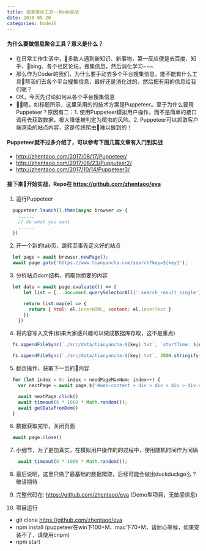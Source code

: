 ```yaml
---
title: 信息聚合工具--Node实战
date: 2018-05-20
categories: NodeJS
---
```


#### 为什么要做信息聚合工具？意义是什么？
- 在日常工作生活中，多数人遇到新知识、新事物，第一反应便是去百度、知乎、bing、各个社区论坛，搜集信息，然后消化学习~~~
- 那么作为Coder的我们，为什么要手动去多个平台搜集信息，能不能有什么工具帮我们去各个平台搜集信息，最好还是消化过的，然后把有用的信息给我们呢？
- OK，今天先讨论如何从各个平台搜集信息
- 嗯，如标题所示，这里采用的的技术方案是Puppeteer。至于为什么要用Puppeteer？原因有二：1. 使用Puppeteer模拟用户操作，而不是简单的接口调用去获取数据，极大降低被判定为爬虫的风险。2. Puppeteer可以抓取客户端渲染的站点内容，这是传统爬虫难以做到的！

#### Puppeteer就不过多介绍了，可以参考下面几篇文章有入门到实战
- http://zhentaoo.com/2017/08/17/Puppeteer/
- http://zhentaoo.com/2017/08/23/Pupputeer2/
- http://zhentaoo.com/2017/10/14/Puppeteer3/


#### 接下来开始实战，Repo在 https://github.com/zhentaoo/eva
1. 运行Puppeteer
```js
  puppeteer.launch().then(async browser => {
    ......
    // do what you want
    ......
  })
```

2. 开一个新的tab页，跳转至事先定义好的站点
```js
  let page = await browser.newPage();
  await page.goto('https://www.tianyancha.com/search?key=${key}');
```

3. 分析站点dom结构，抓取你想要的内容
```js
  let data = await page.evaluate(() => {
      let list = [...document.querySelectorAll('.search_result_single')]

      return list.map(el => {
        return { html: el.innerHTML, content: el.innerText }
      })
    })
```

4. 将内容写入文件(如果大家感兴趣可以做成数据库存取，这不是重点)
```js
  fs.appendFileSync(`./src/data/tianyancha-${key}.txt`, `startTime: ${new Date().toUTCString()}`+'\r');

  fs.appendFileSync(`./src/data/tianyancha-${key}.txt`, JSON.stringify(content, null , ' ')+'\r');
```

5. 翻页操作，获取下一页的内容
```js
  for (let index = 0; index < needPageMaxNum; index++) {
    var nextPage = await page.$('#web-content > div > div > div > div.col-9.search-2017-2.pr15.pl0 > div.b-c-white.clearfix.position-rel.mb30 > div > div.search_pager.human_pager.in-block > ul > li.pagination-next.ng-scope > a')

    await nextPage.click()
    await timeout(6 * 1000 * Math.random());
    await getDataFromDom()
  }
```

6. 数据获取完毕，关闭页面
```js
  await page.close()
```

7. 小细节，为了更加真实，在模拟用户操作的的过程中，使用随机时间作为间隔
```js
    await timeout(6 * 1000 * Math.random());
```

8. 最后说明，这里只做了最基础的数据爬取，后续可能会做出duckduckgo么？敬请期待

9. 完整代码在: https://github.com/zhentaoo/eva (Demo型项目，无敏感信息)

10. 项目运行
  - git clone https://github.com/zhentaoo/eva
  - npm install (puppeteer在win下100+M、mac下70+M，请耐心等候，如果安装不了，请使用cnpm)
  - npm start
